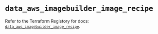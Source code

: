 # `data_aws_imagebuilder_image_recipe`

Refer to the Terraform Registory for docs: [`data_aws_imagebuilder_image_recipe`](https://www.terraform.io/docs/providers/aws/d/imagebuilder_image_recipe).
